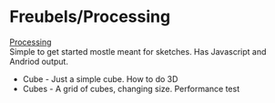 # Freubels/Processing 
[Processing](https://processing.org/) <br>
Simple to get started mostle meant for sketches.
Has Javascript and Andriod output.

* Cube - Just a simple cube. How to do 3D
* Cubes - A grid of cubes, changing size. Performance test 